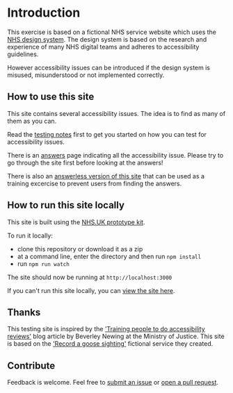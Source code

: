 # Introduction

This exercise is based on a fictional NHS service website which uses the [NHS design system](https://service-manual.nhs.uk/design-system). The design system is based on the research and experience of many NHS digital teams and adheres to accessibility guidelines.

However accessibility issues can be introduced if the design system is misused, misunderstood or not implemented correctly.

## How to use this site

This site contains several accessibility issues. The idea is to find as many of them as you can.

Read the [testing notes](https://nhs-accessibility-training.onrender.com/service/testing-notes) first to get you started on how you can test for accessibility issues.

There is an [answers](https://nhs-accessibility-training.onrender.com/service/answers) page indicating all the accessibility issue. Please try to go through the site first before looking at the answers!

There is also an [answerless version of this site](https://nhs-accessibility-excercise.onrender.com/) that can be used as a training excercise to prevent users from finding the answers.

## How to run this site locally

This site is built using the [NHS.UK prototype kit](http://nhsuk-prototype-kit.azurewebsites.net/docs)</a>.

To run it locally:

- clone this repository or download it as a zip
- at a command line, enter the directory and then run `npm install`
- run `npm run watch`

The site should now be running at `http://localhost:3000`

If you can't run this site locally, you can [view the site here](https://nhs-accessibility-training.onrender.com/).

## Thanks

This testing site is inspired by the ['Training people to do accessibility reviews'](https://accessibility.blog.gov.uk/2020/01/14/training-people-to-do-accessibility-reviews/) blog article by Beverley Newing at the Ministry of Justice. This site is based on the ['Record a goose sighting'](https://record-a-goose-sighting.apps.live.cloud-platform.service.justice.gov.uk/) fictional service they created.

## Contribute

Feedback is welcome. Feel free to [submit an issue](https://github.com/nhsuk/accessibility-training/issues) or [open a pull request](https://github.com/nhsuk/accessibility-training/pulls).

